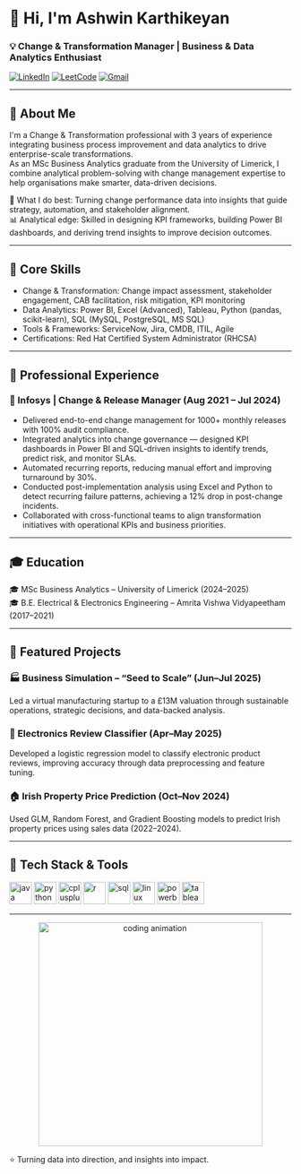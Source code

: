 # 👋 Hi, I'm Ashwin Karthikeyan  
### 💡 Change & Transformation Manager | Business & Data Analytics Enthusiast  

[![LinkedIn](https://img.shields.io/badge/LinkedIn-ashwin--kar-blue?style=flat-square&logo=linkedin)](https://www.linkedin.com/in/ashwin-kar/)
[![LeetCode](https://img.shields.io/badge/LeetCode-ashwink27-orange?style=flat-square&logo=leetcode)](https://leetcode.com/u/ashwink27/)
[![Gmail](https://img.shields.io/badge/Email-ashwinkmdu%40gmail.com-red?style=flat-square&logo=gmail)](mailto:ashwinkmdu@gmail.com)

---

## 🚀 About Me  

I'm a Change & Transformation professional with 3 years of experience integrating business process improvement and data analytics to drive enterprise-scale transformations.  
As an MSc Business Analytics graduate from the University of Limerick, I combine analytical problem-solving with change management expertise to help organisations make smarter, data-driven decisions.  

💼 What I do best: Turning change performance data into insights that guide strategy, automation, and stakeholder alignment.  
📊 Analytical edge: Skilled in designing KPI frameworks, building Power BI dashboards, and deriving trend insights to improve decision outcomes.  

---

## 🧠 Core Skills  

- Change & Transformation: Change impact assessment, stakeholder engagement, CAB facilitation, risk mitigation, KPI monitoring  
- Data Analytics: Power BI, Excel (Advanced), Tableau, Python (pandas, scikit-learn), SQL (MySQL, PostgreSQL, MS SQL)  
- Tools & Frameworks: ServiceNow, Jira, CMDB, ITIL, Agile  
- Certifications: Red Hat Certified System Administrator (RHCSA)  

---

## 💼 Professional Experience  

### 🏢 Infosys | Change & Release Manager (Aug 2021 – Jul 2024)  
- Delivered end-to-end change management for 1000+ monthly releases with 100% audit compliance.  
- Integrated analytics into change governance — designed KPI dashboards in Power BI and SQL-driven insights to identify trends, predict risk, and monitor SLAs.  
- Automated recurring reports, reducing manual effort and improving turnaround by 30%.  
- Conducted post-implementation analysis using Excel and Python to detect recurring failure patterns, achieving a 12% drop in post-change incidents.  
- Collaborated with cross-functional teams to align transformation initiatives with operational KPIs and business priorities.  

---

## 🎓 Education  

🎓 MSc Business Analytics – University of Limerick (2024–2025)  
🎓 B.E. Electrical & Electronics Engineering – Amrita Vishwa Vidyapeetham (2017–2021)  

---

## 🧩 Featured Projects  

### 🏭 Business Simulation – “Seed to Scale” (Jun–Jul 2025)  
Led a virtual manufacturing startup to a £13M valuation through sustainable operations, strategic decisions, and data-backed analysis.

### 💬 Electronics Review Classifier (Apr–May 2025)  
Developed a logistic regression model to classify electronic product reviews, improving accuracy through data preprocessing and feature tuning.

### 🏠 Irish Property Price Prediction (Oct–Nov 2024)  
Used GLM, Random Forest, and Gradient Boosting models to predict Irish property prices using sales data (2022–2024).  

---

## 🧰 Tech Stack & Tools  

<p align="left">
  <img src="https://cdn.jsdelivr.net/gh/devicons/devicon/icons/java/java-original.svg" alt="java" width="40" height="40"/>
  <img src="https://cdn.jsdelivr.net/gh/devicons/devicon/icons/python/python-original.svg" alt="python" width="40" height="40"/>
  <img src="https://cdn.jsdelivr.net/gh/devicons/devicon/icons/cplusplus/cplusplus-original.svg" alt="cplusplus" width="40" height="40"/>
  <img src="https://cdn.jsdelivr.net/gh/devicons/devicon/icons/r/r-original.svg" alt="r" width="40" height="40"/>
  <img src="https://cdn.jsdelivr.net/gh/devicons/devicon/icons/mysql/mysql-original.svg" alt="sql" width="40" height="40"/>
  <img src="https://cdn.jsdelivr.net/gh/devicons/devicon/icons/linux/linux-original.svg" alt="linux" width="40" height="40"/>
  <img src="https://upload.wikimedia.org/wikipedia/commons/c/cf/New_Power_BI_Logo.svg" alt="powerbi" width="40" height="40"/>
  <img src="https://cdn.worldvectorlogo.com/logos/tableau-software.svg" alt="tableau" width="40" height="40"/>
</p>

---

<p align="center">
  <img src="https://raw.githubusercontent.com/abhisheknaiidu/abhisheknaiidu/master/code.gif" width="400" alt="coding animation">
</p>

⭐ Turning data into direction, and insights into impact.
